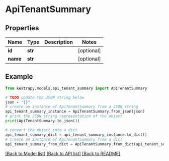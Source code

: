 # ApiTenantSummary


## Properties

Name | Type | Description | Notes
------------ | ------------- | ------------- | -------------
**id** | **str** |  | [optional] 
**name** | **str** |  | [optional] 

## Example

```python
from kestrapy.models.api_tenant_summary import ApiTenantSummary

# TODO update the JSON string below
json = "{}"
# create an instance of ApiTenantSummary from a JSON string
api_tenant_summary_instance = ApiTenantSummary.from_json(json)
# print the JSON string representation of the object
print(ApiTenantSummary.to_json())

# convert the object into a dict
api_tenant_summary_dict = api_tenant_summary_instance.to_dict()
# create an instance of ApiTenantSummary from a dict
api_tenant_summary_from_dict = ApiTenantSummary.from_dict(api_tenant_summary_dict)
```
[[Back to Model list]](../README.md#documentation-for-models) [[Back to API list]](../README.md#documentation-for-api-endpoints) [[Back to README]](../README.md)


